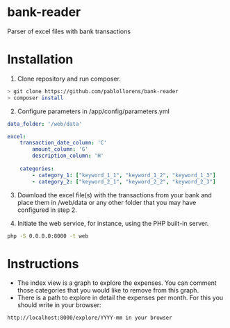 # bank-reader
Parser of excel files with bank transactions

# Installation
1) Clone repository and run composer.
```bash
> git clone https://github.com/pablollorens/bank-reader
> composer install
```

2) Configure parameters in /app/config/parameters.yml
```yaml
data_folder: '/web/data'

excel:
    transaction_date_column: 'C'
        amount_column: 'G'
        description_column: 'H'
    
    categories:
        - category_1: ["keyword_1_1", "keyword_1_2", "keyword_1_3"]
        - category_2: ["keyword_2_1", "keyword_2_2", "keyword_2_3"]
```    

3) Download the excel file(s) with the transactions from your bank and place them in /web/data or any other folder that you may have configured in step 2.

4) Initiate the web service, for instance, using the PHP built-in server.
```bash
php -S 0.0.0.0:8000 -t web
```

# Instructions
- The index view is a graph to explore the expenses. You can comment those categories that you would like to remove from this graph.
- There is a path to explore in detail the expenses per month. For this you should write in your browser:
```
http://localhost:8000/explore/YYYY-mm in your browser
```
